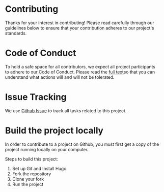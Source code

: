 # Contributing
Thanks for your interest in contributing! Please read carefully through our guidelines below to ensure that your contribution adheres to our project's standards.

# Code of Conduct
To hold a safe space for all contributors, we expect all project participants to adhere to our Code of Conduct. Please read the [full text](!https://github.com/Aju100/2k76/blob/master/CODE_OF_CONDUCT.md)so that you can understand what actions will and will not be tolerated.

# Issue Tracking
We use [Github Issue](!https://github.com/Aju100/2k76/issues/new) to track all tasks related to this project.

# Build the project locally
In order to contribute to a project on Github, you must first get a copy of the project running locally on your computer. 

Steps to build this project:
1. Set up Git and Install Hugo
2. Fork the repository
3. Clone your fork
4. Run the project
